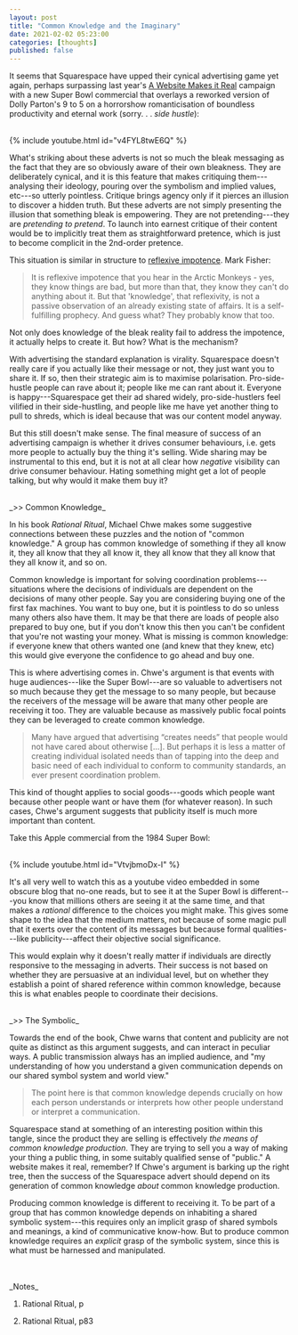 ```yaml
---
layout: post
title: "Common Knowledge and the Imaginary"
date: 2021-02-02 05:23:00
categories: [thoughts]
published: false
---
```


It seems that Squarespace have upped their cynical advertising game yet again, perhaps surpassing last year's [A Website Makes it Real]({{site.baseurl}}/2020/05/10/the-public-real.html) campaign with a new Super Bowl commercial that overlays a reworked version of Dolly Parton's 9 to 5 on a horrorshow romanticisation of boundless productivity and eternal work (sorry. . . _side hustle_):

<br />
{% include youtube.html id="v4FYL8twE6Q" %}
<br />

What's striking about these adverts is not so much the bleak messaging as the fact that they are so obviously aware of their own bleakness. They are deliberately cynical, and it is this feature that makes critiquing them---analysing their ideology, pouring over the symbolism and implied values, etc---so utterly pointless. Critique brings agency only if it pierces an illusion to discover a hidden truth. But these adverts are not simply presenting the illusion that something bleak is empowering. They are not pretending---they are _pretending to pretend_. To launch into earnest critique of their content would be to implicitly treat them as straightforward pretence, which is just to become complicit in the 2nd-order pretence.

This situation is similar in structure to [reflexive impotence](http://k-punk.abstractdynamics.org/archives/007656.html). Mark Fisher:

> It is reflexive impotence that you hear in the Arctic Monkeys - yes, they know things are bad, but more than that, they know they can't do anything about it. But that 'knowledge', that reflexivity, is not a passive observation of an already existing state of affairs. It is a self-fulfilling prophecy. And guess what? They probably know that too.

Not only does knowledge of the bleak reality fail to address the impotence, it actually helps to create it. But how? What is the mechanism?

With advertising the standard explanation is virality. Squarespace doesn't really care if you actually like their message or not, they just want you to share it. If so, then their strategic aim is to maximise polarisation. Pro-side-hustle people can rave about it; people like me can rant about it. Everyone is happy---Squarespace get their ad shared widely, pro-side-hustlers feel vilified in their side-hustling, and people like me have yet another thing to pull to shreds, which is ideal because that was our content model anyway.

But this still doesn't make sense. The final measure of success of an advertising campaign is whether it drives consumer behaviours, i.e. gets more people to actually buy the thing it's selling. Wide sharing may be instrumental to this end, but it is not at all clear how _negative_ visibility can drive consumer behaviour. Hating something might get a lot of people talking, but why would it make them buy it?

<br />
_>> Common Knowledge_

In his book _Rational Ritual_, Michael Chwe makes some suggestive connections between these puzzles and the notion of "common knowledge." A group has common knowledge of something if they all know it, they all know that they all know it, they all know that they all know that they all know it, and so on.

Common knowledge is important for solving coordination problems---situations where the decisions of individuals are dependent on the decisions of many other people. Say you are considering buying one of the first fax machines. You want to buy one, but it is pointless to do so unless many others also have them. It may be that there are loads of people also prepared to buy one, but if you don't know this then you can't be confident that you're not wasting your money. What is missing is common knowledge: if everyone knew that others wanted one (and knew that they knew, etc) this would give everyone the confidence to go ahead and buy one.

This is where advertising comes in. Chwe's argument is that events with huge audiences---like the Super Bowl---are so valuable to advertisers not so much because they get the message to so many people, but because the receivers of the message will be aware that many other people are receiving it too. They are valuable because as massively public focal points they can be leveraged to create common knowledge.


> Many have argued that advertising “creates needs” that people would not have cared about otherwise [...]. But perhaps it is less a matter of creating individual isolated needs than of tapping into the deep and basic need of each individual to conform to community standards, an ever present coordination problem.

This kind of thought applies to social goods---goods which people want because other people want or have them (for whatever reason). In such cases, Chwe's argument suggests that publicity itself is much more important than content.

Take this Apple commercial from the 1984 Super Bowl:

<br />
{% include youtube.html id="VtvjbmoDx-I" %}
<br />

It's all very well to watch this as a youtube video embedded in some obscure blog that no-one reads, but to see it at the Super Bowl is different---you know that millions others are seeing it at the same time, and that makes a _rational_ difference to the choices you might make. This gives some shape to the idea that the medium matters, not because of some magic pull that it exerts over the content of its messages but because formal qualities---like publicity---affect their objective social significance.

This would explain why it doesn't really matter if individuals are directly responsive to the messaging in adverts. Their success is not based on whether they are persuasive at an individual level, but on whether they establish a point of shared reference within common knowledge, because this is what enables people to coordinate their decisions.

<br />
_>> The Symbolic_

Towards the end of the book, Chwe warns that content and publicity are not quite as distinct as this argument suggests, and can interact in peculiar ways. A public transmission always has an implied audience, and "my understanding of how you understand a given communication depends on our shared symbol system and world view."

> The point here is that common knowledge depends crucially on how each person understands or interprets how other people understand or interpret a communication.

Squarespace stand at something of an interesting position within this tangle, since the product they are selling is effectively _the means of common knowledge production_. They are trying to sell you a way of making your thing a public thing, in some suitably qualified sense of "public." A website makes it real, remember? If Chwe's argument is barking up the right tree, then the success of the Squarespace advert should depend on its generation of common knowledge _about_ common knowledge production.

Producing common knowledge is different to receiving it. To be part of a group that has common knowledge depends on inhabiting a shared symbolic system---this requires only an implicit grasp of shared symbols and meanings, a kind of communicative know-how. But to produce common knowledge requires an _explicit_ grasp of the symbolic system, since this is what must be harnessed and manipulated.




<br />
<br />
_Notes_

1. Rational Ritual, p

2. Rational Ritual, p83
